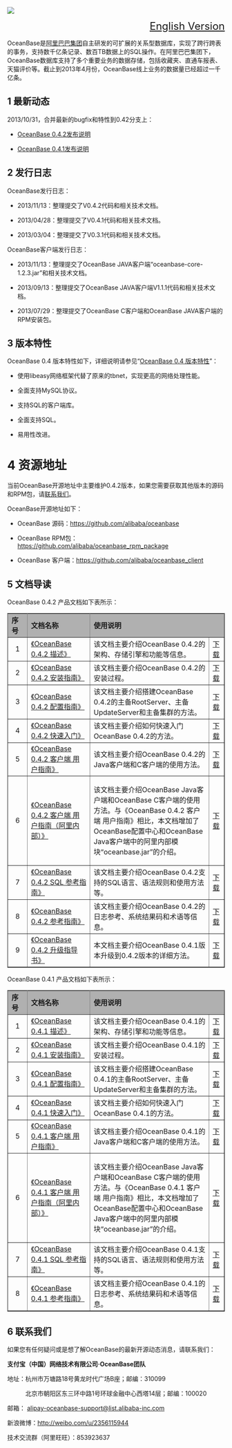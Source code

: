 <p> <img src="https://raw.github.com/alibaba/oceanbase/oceanbase_0.3/doc/%E5%9B%BE%E7%89%87%E5%A4%B9/logo.jpg">
</p>
<font size=5><div align="right"><a href="https://github.com/alibaba/oceanbase/wiki/EN_Home">English Version</a></div>
</font>

<p>OceanBase是<a href="http://page.china.alibaba.com/shtml/about/ali_group1.shtml"  target="_blank">阿里巴巴集团</a>自主研发的可扩展的关系型数据库，实现了跨行跨表的事务，支持数千亿条记录、数百TB数据上的SQL操作。在阿里巴巴集团下，OceanBase数据库支持了多个重要业务的数据存储，包括收藏夹、直通车报表、天猫评价等。截止到2013年4月份，OceanBase线上业务的数据量已经超过一千亿条。 </p>

<h2>1 最新动态</h2>
<p>2013/10/31，合并最新的bugfix和特性到0.42分支上：</p>
<ul>
  <li>
    <p><a href="https://github.com/alibaba/oceanbase/wiki/OceanBase-0.4.2-1502发布说明" target="_blank">OceanBase 0.4.2发布说明</a></p>
  </li>
  <li>
    <p><a href="https://github.com/alibaba/oceanbase/wiki/OceanBase-0.4.1-1225%E5%8F%91%E5%B8%83%E8%AF%B4%E6%98%8E" target="_blank">OceanBase 0.4.1发布说明</a></p>
  </li>
</ul>
<h2>2 发行日志</h2>
<p>OceanBase发行日志：</p>
<ul>
  <li>
    <p>2013/11/13：整理提交了V0.4.2代码和相关技术文档。 </p>
  </li>
  <li>
    <p>2013/04/28：整理提交了V0.4.1代码和相关技术文档。</p>
  </li>
  <li>
    <p>2013/03/04：整理提交了V0.3.1代码和相关技术文档。 </p>
  </li>
</ul>
<p>OceanBase客户端发行日志：</p>
<ul>
  <li>
    <p>2013/11/13：整理提交了OceanBase JAVA客户端“oceanbase-core-1.2.3.jar”和相关技术文档。</p>
  </li>
  <li>
    <p> 2013/09/13：整理提交了OceanBase JAVA客户端V1.1.1代码和相关技术文档。</p>
  </li>
  <li>
    <p>2013/07/29：整理提交了OceanBase C客户端和OceanBase JAVA客户端的RPM安装包。 </p>
  </li>
</ul>
<h2>3 版本特性</h2>
<p>OceanBase 0.4 版本特性如下，详细说明请参见“<a href="https://github.com/alibaba/oceanbase/wiki/OceanBase-0.4-%E7%89%88%E6%9C%AC%E7%89%B9%E6%80%A7" target="_blank">OceanBase 0.4 版本特性</a>”：</p>
<ul>
  <li>
    <p> 使用libeasy网络框架代替了原来的tbnet，实现更高的网络处理性能。</p>
  </li>
  <li>
    <p>  全面支持MySQL协议。    </p>
  </li>
  <li>
    <p> 支持SQL的客户端库。</p>
  </li>
  <li>
    <p> 全面支持SQL。    </p>
  </li>
  <li>
    <p> 易用性改进。 </p>
  </li>
</ul>
<h1>4 资源地址</h1>
<p>当前OceanBase开源地址中主要维护0.4.2版本，如果您需要获取其他版本的源码和RPM包，请<a href="#title_7">联系我们</a>。</p>
<p>OceanBase开源地址如下：</p>
<ul>
<li>
  <p>OceanBase 源码：<a href="https://github.com/alibaba/oceanbase" target="_blank">https://github.com/alibaba/oceanbase</a></p>
</li>
<li>
  <p>OceanBase RPM包：<a href="https://github.com/alibaba/oceanbase_rpm_package" target="_blank">https://github.com/alibaba/oceanbase_rpm_package</a></p>
</li>
<li>
  <p>OceanBase 客户端：<a href="https://github.com/alibaba/oceanbase_client" target="_blank">https://github.com/alibaba/oceanbase_client</a></p>
</li>
</ul>

<h2>5 文档导读</h2>
<p>OceanBase 0.4.2 产品文档如下表所示：</p>
<table width="100%"  border="1" frame="all" rules="all">
  <tr>
    <td width="9%" bgcolor="B0B0B0"><b>序号</b></td>
    <td width="29%" bgcolor="B0B0B0"><b>文档名称</b></td>
    <td colspan="2" bgcolor="B0B0B0"><b>使用说明</b></td>
  </tr>
  <tr>
    <td width="9%"><div align="center">1</div></td>
    <td width="29%"><a href="https://github.com/alibaba/oceanbase/wiki/OceanBase-0.4.2-%E6%8F%8F%E8%BF%B0" target="_blank">《OceanBase 0.4.2 描述》</a></td>
    <td width="55%">该文档主要介绍OceanBase 0.4.2的架构、存储引擎和功能等信息。</td>
    <td width="7%"><a href="https://raw.github.com/alibaba/oceanbase/oceanbase_0.4/doc/wiki/OceanBase 0.4.2 描述.pdf?raw=true">下载</a></td>
  </tr>
  <tr>
    <td width="9%"><div align="center">2</div></td>
    <td width="29%"> <a href="https://github.com/alibaba/oceanbase/wiki/OceanBase-0.4.2-%E5%AE%89%E8%A3%85%E6%8C%87%E5%8D%97"  target="_blank">《OceanBase 0.4.2 安装指南》</a></td>
    <td width="55%">该文档主要介绍OceanBase 0.4.2的安装过程。</td>
    <td width="7%"><a href="https://raw.github.com/alibaba/oceanbase/oceanbase_0.4/doc/wiki/OceanBase 0.4.2 安装指南.pdf?raw=true">下载</a></td>
  </tr>
  <tr>
    <td><div align="center">3</div></td>
    <td><a href="https://github.com/alibaba/oceanbase/wiki/OceanBase-0.4.2-%E9%85%8D%E7%BD%AE%E6%8C%87%E5%8D%97"  target="_blank">《OceanBase 0.4.2 配置指南》</a></td>
    <td>该文档主要介绍搭建OceanBase 0.4.2的主备RootServer、主备UpdateServer和主备集群的方法。</td>
    <td><a href="https://github.com/alibaba/oceanbase/blob/oceanbase_0.4/doc/wiki/OceanBase 0.4.2 配置指南.pdf?raw=true">下载</a></td>
  </tr>
  <tr>
    <td width="9%"><div align="center">4</div></td>
    <td width="29%"><a href="https://github.com/alibaba/oceanbase/wiki/OceanBase-0.4.2-%E5%BF%AB%E9%80%9F%E5%85%A5%E9%97%A8" target="_blank">《OceanBase 0.4.2 快速入门》</a></td>
    <td width="55%">该文档主要介绍如何快速入门OceanBase 0.4.2的方法。</td>
    <td width="7%"><a href="https://raw.github.com/alibaba/oceanbase/oceanbase_0.4/doc/wiki/OceanBase 0.4.2 快速入门.pdf?raw=true">下载</a></td>
  </tr>
  <tr>
    <td width="9%"><div align="center">5</div></td>
    <td width="29%"><a href="https://github.com/alibaba/oceanbase/wiki/OceanBase-0.4.2-%E5%AE%A2%E6%88%B7%E7%AB%AF-%E7%94%A8%E6%88%B7%E6%8C%87%E5%8D%97"  target="_blank">《OceanBase 0.4.2 客户端 用户指南》</a></td>
    <td width="55%">该文档主要介绍OceanBase 0.4.2的Java客户端和C客户端的使用方法。</td>
    <td width="7%"><a href="https://raw.github.com/alibaba/oceanbase/oceanbase_0.4/doc/wiki/OceanBase 0.4.2 客户端 用户指南.pdf?raw=true">下载</a></td>
  </tr>
  <tr>
    <td><div align="center">6</div></td>
    <td><a href="https://github.com/alibaba/oceanbase/wiki/OceanBase-0.4.2-%E5%AE%A2%E6%88%B7%E7%AB%AF-%E7%94%A8%E6%88%B7%E6%8C%87%E5%8D%97%EF%BC%88%E9%98%BF%E9%87%8C%E5%86%85%E9%83%A8%EF%BC%89" target="_blank">《OceanBase 0.4.2 客户端 用户指南（阿里内部）》</a></td>
    <td><p>该文档主要介绍OceanBase  Java客户端和OceanBase C客户端的使用方法。与《OceanBase 0.4.2 客户端 用户指南》相比，本文档增加了OceanBase配置中心和OceanBase Java客户端中的阿里内部模块“oceanbase.jar”的介绍。</p></td>
    <td><a href="https://github.com/alibaba/oceanbase/blob/oceanbase_0.4/doc/wiki/OceanBase 0.4.2 客户端 用户指南（阿里内部）.pdf?raw=true">下载</a></td>
  </tr>
  <tr>
    <td width="9%"><div align="center">7</div></td>
    <td width="29%"><a href="https://github.com/alibaba/oceanbase/wiki/Oceanbase-0.4.2-SQL-%E5%8F%82%E8%80%83%E6%8C%87%E5%8D%97"  target="_blank">《OceanBase 0.4.2 SQL 参考指南》</a></td>
    <td width="55%">该文档主要介绍OceanBase 0.4.2支持的SQL语言、语法规则和使用方法等。</td>
    <td width="7%"><a href="https://github.com/alibaba/oceanbase/blob/oceanbase_0.4/doc/wiki/OceanBase%200.4.2%20SQL%20%E5%8F%82%E8%80%83%E6%8C%87%E5%8D%97.pdf?raw=true">下载</a></td>
  </tr>
  <tr>
    <td width="9%"><div align="center">8</div></td>
    <td width="29%"><a href="https://github.com/alibaba/oceanbase/wiki/OceanBase-0.4.2-%E5%8F%82%E8%80%83%E6%8C%87%E5%8D%97" target="_blank">《OceanBase 0.4.2 参考指南》</a></td>
    <td width="55%">该文档主要介绍OceanBase 0.4.2的日志参考、系统结果码和术语等信息。</td>
    <td width="7%"><a href="https://raw.github.com/alibaba/oceanbase/oceanbase_0.4/doc/wiki/OceanBase 0.4.2 参考指南.pdf?raw=true">下载</a></td>
  </tr>
  <tr>
    <td width="9%"><div align="center">9</div></td>
    <td width="29%"><a href="https://github.com/alibaba/oceanbase/wiki/OceanBase-0.4.2-升级指导书" target="_blank">《OceanBase 0.4.2 升级指导书》</a></td>
    <td width="55%">本文档主要介绍OceanBase 0.4.1版本升级到0.4.2版本的详细方法。</td>
    <td width="7%"><a href="https://raw.github.com/alibaba/oceanbase/oceanbase_0.4/doc/wiki/OceanBase 0.4.2 升级指导书.pdf?raw=true">下载</a></td>
  </tr>
</table>
<p>OceanBase 0.4.1 产品文档如下表所示：</p>
<table width="100%"  border="1" frame="all" rules="all">
  <tr>
    <td width="9%" bgcolor="B0B0B0"><b>序号</b></td>
    <td width="29%" bgcolor="B0B0B0"><b>文档名称</b></td>
    <td colspan="2" bgcolor="B0B0B0"><b>使用说明</b></td>
  </tr>
  <tr>
    <td width="9%"><div align="center">1</div></td>
    <td width="29%"><a href="https://github.com/alibaba/oceanbase/wiki/OceanBase-%E6%8F%8F%E8%BF%B0" target="_blank">《OceanBase 0.4.1 描述》</a></td>
    <td width="55%">该文档主要介绍OceanBase 0.4.1的架构、存储引擎和功能等信息。</td>
    <td width="7%"><a href="https://raw.github.com/alibaba/oceanbase/oceanbase_0.4/doc/wiki/OceanBase 0.4.1 描述.pdf">下载</a></td>
  </tr>
  <tr>
    <td width="9%"><div align="center">2</div></td>
    <td width="29%"><a href="https://github.com/alibaba/oceanbase/wiki/OceanBase-%E5%AE%89%E8%A3%85%E6%8C%87%E5%8D%97" target="_blank"> 《OceanBase 0.4.1 安装指南》</a></td>
    <td width="55%">该文档主要介绍OceanBase 0.4.1的安装过程。</td>
    <td width="7%"></a><a href="https://raw.github.com/alibaba/oceanbase/oceanbase_0.4/doc/wiki/OceanBase 0.4.1 安装指南.pdf">下载</a></td>
  </tr>
  <tr>
    <td><div align="center">3</div></td>
    <td><a href="https://github.com/alibaba/oceanbase/wiki/OceanBase-配置指南" target="_blank">《OceanBase 0.4.1 配置指南》</a></td>
    <td>该文档主要介绍搭建OceanBase 0.4.1的主备RootServer、主备UpdateServer和主备集群的方法。</td>
    <td><a href="https://github.com/alibaba/oceanbase/blob/oceanbase_0.4/doc/wiki/OceanBase 0.4.1 配置指南.pdf?raw=true">下载</a></td>
  </tr>
  <tr>
    <td width="9%"><div align="center">4</div></td>
    <td width="29%"><a href="https://github.com/alibaba/oceanbase/wiki/OceanBase-%E5%BF%AB%E9%80%9F%E5%85%A5%E9%97%A8" target="_blank">《OceanBase 0.4.1 快速入门》</a></td>
    <td width="55%">该文档主要介绍如何快速入门OceanBase 0.4.1的方法。</td>
    <td width="7%"><a href="https://raw.github.com/alibaba/oceanbase/oceanbase_0.4/doc/wiki/OceanBase 0.4.1 快速入门.pdf">下载</a></td>
  </tr>
  <tr>
    <td width="9%"><div align="center">5</div></td>
    <td width="29%"><a href="https://github.com/alibaba/oceanbase/wiki/OceanBase-%E5%AE%A2%E6%88%B7%E7%AB%AF-%E7%94%A8%E6%88%B7%E6%8C%87%E5%8D%97" target="_blank">《OceanBase 0.4.1 客户端 用户指南》</a></td>
    <td width="55%">该文档主要介绍OceanBase 0.4.1的Java客户端和C客户端的使用方法。</td>
    <td width="7%"><a href="https://raw.github.com/alibaba/oceanbase/oceanbase_0.4/doc/wiki/OceanBase 0.4.1 客户端 用户指南.pdf">下载</a></td>
  </tr>
  <tr>
    <td><div align="center">6</div></td>
    <td><a href="https://github.com/alibaba/oceanbase/wiki/OceanBase-%E5%AE%A2%E6%88%B7%E7%AB%AF-%E7%94%A8%E6%88%B7%E6%8C%87%E5%8D%97%EF%BC%88%E9%98%BF%E9%87%8C%E5%86%85%E9%83%A8%EF%BC%89" target="_blank">《OceanBase 0.4.1 客户端 用户指南（阿里内部）》</a></td>
    <td><p>该文档主要介绍OceanBase Java客户端和OceanBase C客户端的使用方法。与《OceanBase 0.4.1 客户端 用户指南》相比，本文档增加了OceanBase配置中心和OceanBase Java客户端中的阿里内部模块“oceanbase.jar”的介绍。</p></td>
    <td><a href="https://github.com/alibaba/oceanbase/blob/oceanbase_0.4/doc/wiki/OceanBase 0.4.1 客户端 用户指南（阿里内部）.pdf?raw=true">下载</a></td>
  </tr>
  <tr>
    <td width="9%"><div align="center">7</div></td>
    <td width="29%"><a href="https://github.com/alibaba/oceanbase/wiki/OceanBase-SQL-%E5%8F%82%E8%80%83%E6%8C%87%E5%8D%97" target="_blank">《OceanBase 0.4.1 SQL 参考指南》</a></td>
    <td width="55%">该文档主要介绍OceanBase 0.4.1支持的SQL语言、语法规则和使用方法等。</td>
    <td width="7%"><a href="https://raw.github.com/alibaba/oceanbase/oceanbase_0.4/doc/wiki/OceanBase 0.4.1 SQL 参考指南.pdf">下载</a></td>
  </tr>
  <tr>
    <td width="9%"><div align="center">8</div></td>
    <td width="29%"><a href="https://github.com/alibaba/oceanbase/wiki/OceanBase-%E5%8F%82%E8%80%83%E6%8C%87%E5%8D%97" target="_blank">《OceanBase 0.4.1 参考指南》</a></td>
    <td width="55%">该文档主要介绍OceanBase 0.4.1的日志参考、系统结果码和术语等信息。</td>
    <td width="7%"><a href="https://raw.github.com/alibaba/oceanbase/oceanbase_0.4/doc/wiki/OceanBase 0.4.1 参考指南.pdf">下载</a></td>
  </tr>
</table>
<h2><a name="title_6" id="title_6"></a>6 联系我们</h2>
 <p align="left">如果您有任何疑问或是想了解OceanBase的最新开源动态消息，请联系我们：</p>
  <p align="left"><b>支付宝（中国）网络技术有限公司·OceanBase团队</b></p>
  <p align="left">地址：杭州市万塘路18号黄龙时代广场B座；邮编：310099</p>
  <p align="left">&emsp;&emsp;&emsp;北京市朝阳区东三环中路1号环球金融中心西塔14层；邮编：100020</p>
  <p align="left">邮箱： <a href="mailto:alipay-oceanbase-support@list.alibaba-inc.com">alipay-oceanbase-support@list.alibaba-inc.com</a></p>
  <p align="left"> 新浪微博：<a href="http://weibo.com/u/2356115944">http://weibo.com/u/2356115944</a></p>
  <p align="left">技术交流群（阿里旺旺）：853923637</p>
